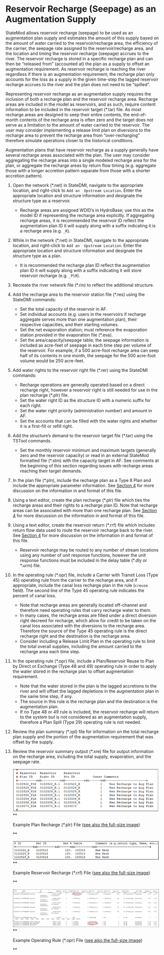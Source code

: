 # Reservoir Recharge (Seepage) as an Augmentation Supply #

StateMod allows reservoir recharge (seepage) to be used as an augmentation plan supply and estimates the 
amount of this supply based on the amount of water carried to the reservoir/recharge area, the efficiency 
of the carrier, the seepage rate assigned to the reservoir/recharge area, and the location and timing the 
reservoir recharge (seepage) accrues to the river. The reservoir recharge is stored in a specific recharge 
plan and can then be “released from” (accounted at) the plan as a supply to offset an augmentation requirement. 
As reservoir recharge is reaching the river regardless if there is an augmentation requirement, the recharge 
plan only accounts for the loss as a supply in the given time-step the lagged reservoir recharge accrues to 
the river and the plan does not need to be “spilled”.

Representing reservoir recharge as an augmentation supply requires the inclusion of both a recharge plan and 
the reservoir recharge area. Recharge areas are included in the model as reservoirs, and as such, require 
content information to be included in the reservoir target (\*.tar) file. As most recharge areas are designed 
to seep their entire contents, the end-of-month contents of the recharge area is often zero and the target 
does not serve as a limitation to the amount of water carried to the reservoir. The user may consider 
implementing a release limit plan on diversions to the recharge area to prevent the recharge area from 
“over-recharging” therefore simulate operations closer to the historical conditions. 

Augmentation plans that have reservoir recharge as a supply generally have several recharge areas associated 
with the plan. The user may consider aggregating the recharge areas into a single modeled recharge area for 
the plan, or aggregate the recharge areas by return flow timing (e.g. aggregate those with a longer accretion 
pattern separate from those with a shorter accretion pattern). 

1. Open the network (\*.net) in StateDMI, navigate to the appropriate location, and right-click to `Add an 
Upstream Location`. Enter the appropriate location and structure information and designate the structure 
type as a reservoir. 
	* Recharge areas are assigned WDID’s in HydroBase; use this as the model ID if representing the recharge 
	area explicitly. If aggregating recharge areas, it is recommended the reservoir ID reflect the augmentation 
	plan ID it will supply along with a suffix indicating it is a recharge area (e.g. `_R`).
2. While in the network (\*.net) in StateDMI, navigate to the appropriate location, and right-click to `Add an 
Upstream Location`. Enter the appropriate location and structure information and designate the structure type 
as a plan. 
	* It is recommended the recharge plan ID reflect the augmentation plan ID it will supply along with a 
	suffix indicating it will store reservoir recharge (e.g. `_PlR`).
3. Recreate the river network file (\*.rin) to reflect the additional structure.
4. Add the recharge area to the reservoir station file (\*.res) using the StateDMI commands:
	* Set the total capacity of the reservoir in AF.
	* Set individual accounts (e.g. users in the reservoirs if recharge aggregate serves more than one 
	augmentation plan), their respective capacities, and their starting volumes.
	* Set the net evaporation station; must reference the evaporation station provided in the evaporation 
	file (\*.eva).
	* Set the area/capacity/seepage table; the seepage information is included as acre-feet of seepage in 
	each time step per volume of the reservoir. For example, if a 500 acre-foot recharge area can seep half 
	of its contents in one month, the seepage for the 500 acre-foot volume would be 250 acre-feet. 
5. Add water rights to the reservoir right file (\*.rer) using the StateDMI commands:
	* Recharge operations are generally operated based on a direct recharge right, however a reservoir 
	right is still needed for use in the plan recharge (\*.plr) file. 
	* Set the water right ID as the structure ID with a numeric suffix for each right.
	* Set the water right priority (administration number) and amount in AF.
	* Set the accounts that can be filled with the water rights and whether it is a first-fill or refill 
	right.
6. Add the structure’s demand to the reservoir target file (\*.tar) using the TSTool commands.
	* Set the monthly reservoir minimum and maximum targets (generally zero and the reservoir capacity) 
	or read in an external StateMod formatted file (\*.stm) with the capacity target in AF. See comments 
	at the beginning of this section regarding issues with recharge areas reaching their target demands.
7. In the plan file (\*.pln), include the recharge plan as a Type 8 Plan and include the appropriate parameter 
information. See [Section 4](../InputDescription/40.md) for more discussion on the information in and format of this file.
8. Using a text editor, create the plan recharge (\*.plr) file which ties the recharge areas and their 
rights to a recharge plan ID. Note that recharge areas can be associated with more than one recharge plan. 
See [Section 4](../InputDescription/40.md) for more discussion on the information in and format of this file.
9. Using a text editor, create the reservoir return (\*.rrf) file which includes return flow data used to 
route the reservoir recharge back to the river. See [Section 4](../InputDescription/40.md) for more discussion on the information in 
and format of this file.
	* Reservoir recharge may be routed to any number of stream locations using any number of unit response 
	functions, however the unit response functions must be included in the delay table (\*.dly or \*.urm) file.
10. In the operating rule (\*.opr) file, include a Carrier with Transit Loss  (Type 45) operating rule from 
the carrier to the recharge area, and if appropriate, include the canal loss recharge plan in the rule 
(`creuse` field). The second line of the Type 45 operating rule indicates the percent of canal loss.  
	* Note that recharge areas are generally located off-channel and therefore need operating rules that carry 
	recharge water to them. 
	* In many cases, the recharge areas are filled under a direct diversion right decreed for recharge, 
	which allow for credit to be taken on the canal loss associated with the diversions to the recharge area. 
	Therefore the source of the Type 45 operating rule is the direct recharge right and the destination is 
	the recharge area.
	* Consider including a Release Limit Plan in the operating rule to limit the total overall supplies, 
	including the amount carried to the recharge area each time step.
11. In the operating rule (\*.opr) file, include a Plan/Reservoir Reuse to Plan by Direct or Exchange (Type 48 
and 49) operating rule in order to apply the water stored in the recharge plan to offset augmentation requirement.  
	* Note that the water stored in the plan is the lagged accretions to the river and will offset the lagged 
	depletions in the augmentation plan in the same time step, if any. 
	* The source in this rule is the recharge plan and the destination is the augmentation plan.
	* If no Type 48 or 49 rule is included, the reservoir recharge will return to the system but is not 
	considered as an augmentation supply, therefore a Plan Spill (Type 29) operating rule is not needed.
12.	Review the plan summary (\*.xpl) file for information on the total recharge plan supply and the portion 
of the augmentation requirement that was offset by the supply. 
13.	Review the reservoir summary output (\*.xre) file for output information on the recharge area, including 
the total supply, evaporation, and the seepage rate.

    ![710_3_a](710_3_a.PNG)
    **<p style="text-align: left;">
    Example Plan Recharge (*.plr) File (<a href="../710_3_a.PNG">see also the full-size image</a>)
    </p>**
	
	![710_3_b](710_3_b.PNG)
    **<p style="text-align: left;">
    Example Reservoir Recharge (*.rrf) File (<a href="../710_3_b.PNG">see also the full-size image</a>)
    </p>**
	
    ![710_3_c](710_3_c.PNG)
    **<p style="text-align: left;">
    Example Operating Rule (*.opr) File (<a href="../710_3_c.PNG">see also the full-size image</a>)
    </p>**